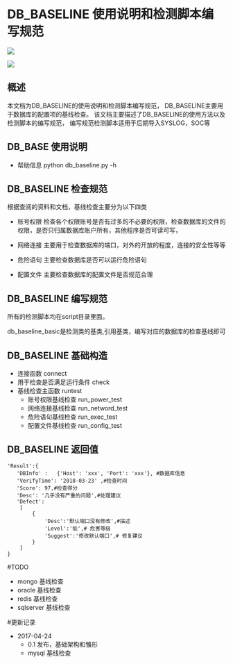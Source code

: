 # DB_BASELINE 使用说明和检测脚本编写规范
![](https://github.com/wstart/DB_BaseLine/blob/master/image/1524419076653.jpg?raw=true)

![](https://github.com/wstart/DB_BaseLine/blob/master/image/3041524440631_.pic_hd.jpg?raw=true)

## 概述
本文档为DB_BASELINE的使用说明和检测脚本编写规范，
DB_BASELINE主要用于数据库的配置项的基线检查。
该文档主要描述了DB_BASELINE的使用方法以及检测脚本的编写规范，
编写规范检测脚本适用于后期导入SYSLOG，SOC等
## DB_BASE 使用说明
- 帮助信息 python db_baseline.py -h

## DB_BASELINE 检查规范
根据查阅的资料和文档，基线检查主要分为以下四类

- 账号权限
检查各个权限账号是否有过多的不必要的权限，检查数据库的文件的权限，是否只归属数据库账户所有，其他程序是否可读可写，
 
- 网络连接
主要用于检查数据库的端口，对外的开放的程度，连接的安全性等等

- 危险语句
主要检查数据库是否可以运行危险语句

- 配置文件
主要检查数据库的配置文件是否规范合理 

## DB_BASELINE 编写规范
所有的检测脚本均在script目录里面。

db_baseline_basic是检测类的基类,引用基类，编写对应的数据库的检查基线即可

## DB_BASELINE 基础构造
- 连接函数 connect 
- 用于检查是否满足运行条件 check
- 基线检查主函数 runtest 
    - 账号权限基线检查 run_power_test 
    - 网络连接基线检查 run_netword_test 
    - 危险语句基线检查 run_exec_test     
    - 配置文件基线检查 run_config_test 
    
## DB_BASELINE 返回值
```
'Result':{
   'DBInfo' :   {'Host': 'xxx', 'Port': 'xxx'}, #数据库信息
   'VerifyTime': '2018-03-23' ,#检查时间
   'Score': 97,#检查得分
   'Desc': '几乎没有严重的问题',#处理建议
   'Defect':
    [
        {
            'Desc':'默认端口没有修改',#描述
            'Level':'低',# 危害等级 
            'Suggest':'修改默认端口',# 修复建议
        }
    ]
}
```

#TODO
- mongo 基线检查
- oracle  基线检查
- redis 基线检查
- sqlserver 基线检查

#更新记录
- 2017-04-24  
    - 0.1 发布，基础架构和雏形
    - mysql 基线检查 


